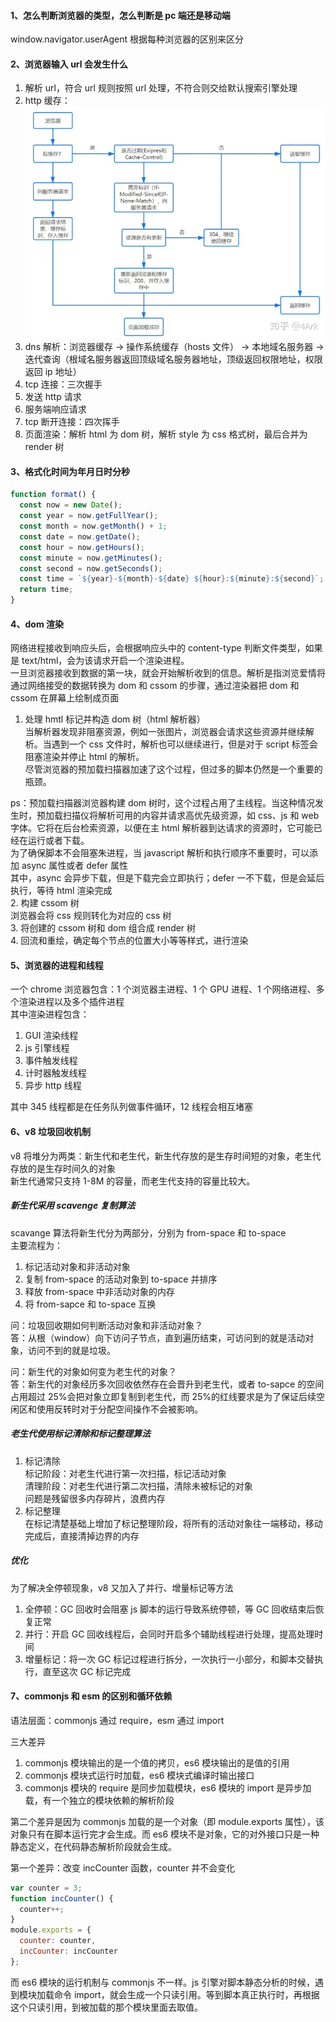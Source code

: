 #### 1、怎么判断浏览器的类型，怎么判断是 pc 端还是移动端

window.navigator.userAgent 根据每种浏览器的区别来区分

#### 2、浏览器输入 url 会发生什么

1. 解析 url，符合 url 规则按照 url 处理，不符合则交给默认搜索引擎处理
2. http 缓存：![http缓存](./http%E7%BC%93%E5%AD%98.webp)
3. dns 解析：浏览器缓存 -> 操作系统缓存（hosts 文件） -> 本地域名服务器 -> 迭代查询（根域名服务器返回顶级域名服务器地址，顶级返回权限地址，权限返回 ip 地址）
4. tcp 连接：三次握手
5. 发送 http 请求
6. 服务端响应请求
7. tcp 断开连接：四次挥手
8. 页面渲染：解析 html 为 dom 树，解析 style 为 css 格式树，最后合并为 render 树

#### 3、格式化时间为年月日时分秒

```js
function format() {
  const now = new Date();
  const year = now.getFullYear();
  const month = now.getMonth() + 1;
  const date = now.getDate();
  const hour = now.getHours();
  const minute = now.getMinutes();
  const second = now.getSeconds();
  const time = `${year}-${month}-${date} ${hour}:${minute}:${second}`;
  return time;
}
```

#### 4、dom 渲染

网络进程接收到响应头后，会根据响应头中的 content-type 判断文件类型，如果是 text/html，会为该请求开启一个渲染进程。  
一旦浏览器接收到数据的第一块，就会开始解析收到的信息。解析是指浏览爱情将通过网络接受的数据转换为 dom 和 cssom 的步骤，通过渲染器把 dom 和 cssom 在屏幕上绘制成页面

1. 处理 hmtl 标记并构造 dom 树（html 解析器）  
   当解析器发现非阻塞资源，例如一张图片，浏览器会请求这些资源并继续解析。当遇到一个 css 文件时，解析也可以继续进行，但是对于 script 标签会阻塞渲染并停止 html 的解析。  
   尽管浏览器的预加载扫描器加速了这个过程，但过多的脚本仍然是一个重要的瓶颈。

ps：预加载扫描器浏览器构建 dom 树时，这个过程占用了主线程。当这种情况发生时，预加载扫描仪将解析可用的内容并请求高优先级资源，如 css、js 和 web 字体。它将在后台检索资源，以便在主 html 解析器到达请求的资源时，它可能已经在运行或者下载。  
为了确保脚本不会阻塞朱进程，当 javascript 解析和执行顺序不重要时，可以添加 async 属性或者 defer 属性  
其中，async 会异步下载，但是下载完会立即执行；defer 一不下载，但是会延后执行，等待 html 渲染完成  
2. 构建 cssom 树  
浏览器会将 css 规则转化为对应的 css 树  
3. 将创建的 cssom 树和 dom 组合成 render 树  
4. 回流和重绘，确定每个节点的位置大小等等样式，进行渲染

#### 5、浏览器的进程和线程

一个 chrome 浏览器包含：1 个浏览器主进程、1 个 GPU 进程、1 个网络进程、多个渲染进程以及多个插件进程  
其中渲染进程包含：

1. GUI 渲染线程
2. js 引擎线程
3. 事件触发线程
4. 计时器触发线程
5. 异步 http 线程

其中 345 线程都是在任务队列做事件循环，12 线程会相互堵塞

#### 6、v8 垃圾回收机制

v8 将堆分为两类：新生代和老生代，新生代存放的是生存时间短的对象，老生代存放的是生存时间久的对象  
新生代通常只支持 1-8M 的容量，而老生代支持的容量比较大。

##### 新生代采用 scavenge 复制算法

scavange 算法将新生代分为两部分，分别为 from-space 和 to-space  
主要流程为：

1. 标记活动对象和非活动对象
2. 复制 from-space 的活动对象到 to-space 并排序
3. 释放 from-space 中非活动对象的内存
4. 将 from-sapce 和 to-space 互换

问：垃圾回收期如何判断活动对象和非活动对象？  
答：从根（window）向下访问子节点，直到遍历结束，可访问到的就是活动对象，访问不到的就是垃圾。

问：新生代的对象如何变为老生代的对象？  
答：新生代的对象经历多次回收依然存在会晋升到老生代，或者 to-sapce 的空间占用超过 25%会把对象立即复制到老生代，而 25%的红线要求是为了保证后续空闲区和使用反转时对于分配空间操作不会被影响。

##### 老生代使用标记清除和标记整理算法

1. 标记清除  
   标记阶段：对老生代进行第一次扫描，标记活动对象  
   清理阶段：对老生代进行第二次扫描，清除未被标记的对象  
   问题是残留很多内存碎片，浪费内存
2. 标记整理  
   在标记清楚基础上增加了标记整理阶段，将所有的活动对象往一端移动，移动完成后，直接清掉边界的内存

##### 优化

为了解决全停顿现象，v8 又加入了并行、增量标记等方法

1. 全停顿：GC 回收时会阻塞 js 脚本的运行导致系统停顿，等 GC 回收结束后恢复正常
2. 并行：开启 GC 回收线程后，会同时开启多个辅助线程进行处理，提高处理时间
3. 增量标记：将一次 GC 标记过程进行拆分，一次执行一小部分，和脚本交替执行，直至这次 GC 标记完成

#### 7、commonjs 和 esm 的区别和循环依赖

语法层面：commonjs 通过 require，esm 通过 import

三大差异

1. commonjs 模块输出的是一个值的拷贝，es6 模块输出的是值的引用
2. commonjs 模块式运行时加载，es6 模块式编译时输出接口
3. commonjs 模块的 require 是同步加载模块，es6 模块的 import 是异步加载，有一个独立的模块依赖的解析阶段

第二个差异是因为 commonjs 加载的是一个对象（即 module.exports 属性），该对象只有在脚本运行完才会生成。而 es6 模块不是对象，它的对外接口只是一种静态定义，在代码静态解析阶段就会生成。

第一个差异：改变 incCounter 函数，counter 并不会变化

```js
var counter = 3;
function incCounter() {
  counter++;
}
module.exports = {
  counter: counter,
  incCounter: incCounter
};
```

而 es6 模块的运行机制与 commonjs 不一样。js 引擎对脚本静态分析的时候，遇到模块加载命令 import，就会生成一个只读引用。等到脚本真正执行时，再根据这个只读引用，到被加载的那个模块里面去取值。
